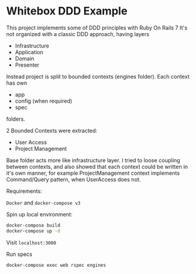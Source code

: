 # Whitebox DDD Example

This project implements some of DDD principles with Ruby On Rails 7
It's not organized with a classic DDD approach, having layers
 * Infrastructure
 * Application
 * Domain
 * Presenter
 
 Instead project is split to bounded contexts (engines folder). Each context has own 
* app
* config (when required)
* spec

folders. 
  
2 Bounded Contexts were extracted:
 * User Access
 * Project Management

Base folder acts more like infrastructure layer. I tried to loose coupling between contexts,
and also showed that each context could be written in it's own manner, for example ProjectManagement
context implements Command/Query pattern, when UserAccess does not.

Requirements:

`Docker` and `docker-compose v3` 

Spin up local environment:

```Bash
docker-compose build
docker-compose up -d
```

Visit `localhost:3000`

Run specs

```Bash
docker-compose exec web rspec engines
```
